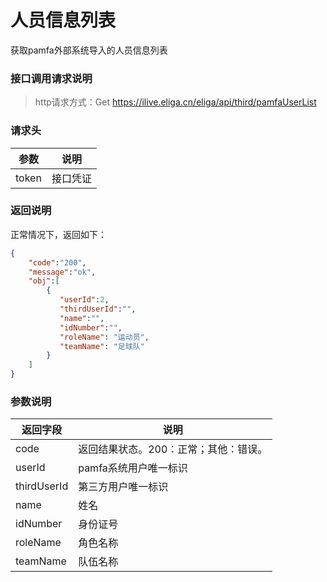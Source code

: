 # 人员信息列表
获取pamfa外部系统导入的人员信息列表

### 接口调用请求说明
>http请求方式：Get https://ilive.eliga.cn/eliga/api/third/pamfaUserList

### 请求头

| 参数  | 说明                                    |
|------|-----------------------------------------|
| token |    接口凭证                   |

### 返回说明
正常情况下，返回如下：
```json
{
    "code":"200",
    "message":"ok",
    "obj":[
        {
           "userId":2,
           "thirdUserId":"",
           "name":"",
           "idNumber":"",
           "roleName": "运动员",
           "teamName": "足球队"
        }
    ]
}
```

### 参数说明

| 返回字段 | 说明                             |
|---------|----------------------------------|
| code   | 返回结果状态。200：正常；其他：错误。 |
| userId | pamfa系统用户唯一标识 |
| thirdUserId  | 第三方用户唯一标识        |
| name  | 姓名    |
| idNumber  | 身份证号    |
| roleName | 角色名称   |
| teamName | 队伍名称   |